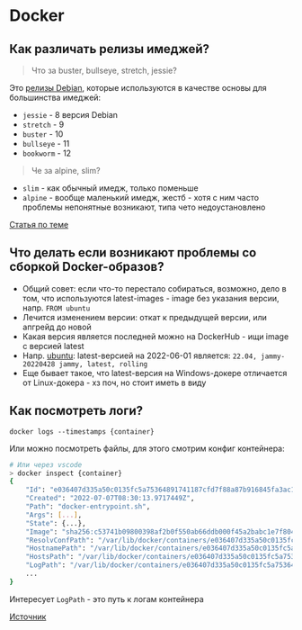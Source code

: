 # Docker

## Как различать релизы имеджей?

> Что за buster, bullseye, stretch, jessie?

Это [релизы Debian](https://hub.docker.com/_/debian), которые используются в качестве основы для большинства имеджей:

- `jessie` - 8 версия Debian
- `stretch` - 9
- `buster` - 10
- `bullseye` - 11
- `bookworm` - 12

> Че за alpine, slim?

- `slim` - как обычный имедж, только поменьше
- `alpine` - вообще маленький имедж, жестб - хотя с ним часто проблемы непонятные возникают, типа чето недоустановлено

[Статья по теме](https://medium.com/swlh/alpine-slim-stretch-buster-jessie-bullseye-bookworm-what-are-the-differences-in-docker-62171ed4531d)

## Что делать если возникают проблемы со сборкой Docker-образов?

- Общий совет: если что-то перестало собираться, возможно, дело в том, что используются latest-images - image без
  указания версии, напр. `FROM ubuntu`
- Лечится изменением версии: откат к предыдущей версии, или апгрейд до новой
- Какая версия является последней можно на DockerHub - ищи image с версией latest
- Напр. [ubuntu](https://hub.docker.com/_/ubuntu): latest-версией на 2022-06-01
  является: `22.04, jammy-20220428 jammy, latest, rolling`
- Еще бывает такое, что latest-версия на Windows-докере отличается от Linux-докера - хз поч, но стоит иметь в виду

## Как посмотреть логи?

```shell
docker logs --timestamps {container}
```

Или можно посмотреть файлы, для этого смотрим конфиг контейнера:

```sh
# Или через vscode
> docker inspect {container}
{
    "Id": "e036407d335a50c0135fc5a75364891741187cfd7f88a87b916845fa3ac1799b",
    "Created": "2022-07-07T08:30:13.9717449Z",
    "Path": "docker-entrypoint.sh",
    "Args": [...],
    "State": {...},
    "Image": "sha256:c53741b09800398af2b0f550ab66ddb000f45a2babc1e7f804d76604605787d7",
    "ResolvConfPath": "/var/lib/docker/containers/e036407d335a50c0135fc5a75364891741187cfd7f88a87b916845fa3ac1799b/resolv.conf",
    "HostnamePath": "/var/lib/docker/containers/e036407d335a50c0135fc5a75364891741187cfd7f88a87b916845fa3ac1799b/hostname",
    "HostsPath": "/var/lib/docker/containers/e036407d335a50c0135fc5a75364891741187cfd7f88a87b916845fa3ac1799b/hosts",
    "LogPath": "/var/lib/docker/containers/e036407d335a50c0135fc5a75364891741187cfd7f88a87b916845fa3ac1799b/e036407d335a50c0135fc5a75364891741187cfd7f88a87b916845fa3ac1799b-json.log",
    ...
}
```

Интересует `LogPath` - это путь к логам контейнера

[Источник](https://stackoverflow.com/questions/33017329/where-is-a-log-file-with-logs-from-a-container)
